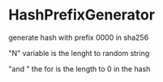 # HashPrefixGenerator
generate hash with prefix 0000 in sha256


"N" variable is the lenght to random string

"and " the for is the length to 0 in the hash
